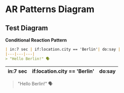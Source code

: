 # AR Patterns Diagram

## Test Diagram

**Conditional Reaction Pattern**

```markdown
| in:7 sec | if:location.city == 'Berlin'| do:say |
|---|---|---|
> "Hello Berlin!" 🗣
```

| in:7 sec | if:location.city == 'Berlin'| do:say |
|---|---|---|
> "Hello Berlin!" 🗣

